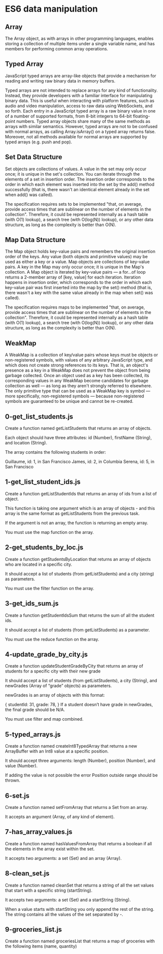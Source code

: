 # ES6 data manipulation
## Array
The Array object, as with arrays in other programming languages, enables storing a collection of multiple items under a single variable name, and has members for performing common array operations.
## Typed Array
JavaScript typed arrays are array-like objects that provide a mechanism for reading and writing raw binary data in memory buffers.

Typed arrays are not intended to replace arrays for any kind of functionality. Instead, they provide developers with a familiar interface for manipulating binary data. This is useful when interacting with platform features, such as audio and video manipulation, access to raw data using WebSockets, and so forth. Each entry in a JavaScript typed array is a raw binary value in one of a number of supported formats, from 8-bit integers to 64-bit floating-point numbers.
Typed array objects share many of the same methods as arrays with similar semantics. However, typed arrays are not to be confused with normal arrays, as calling Array.isArray() on a typed array returns false. Moreover, not all methods available for normal arrays are supported by typed arrays (e.g. push and pop).
## Set Data Structure
Set objects are collections of values. A value in the set may only occur once; it is unique in the set's collection. You can iterate through the elements of a set in insertion order. The insertion order corresponds to the order in which each element was inserted into the set by the add() method successfully (that is, there wasn't an identical element already in the set when add() was called).

The specification requires sets to be implemented "that, on average, provide access times that are sublinear on the number of elements in the collection". Therefore, it could be represented internally as a hash table (with O(1) lookup), a search tree (with O(log(N)) lookup), or any other data structure, as long as the complexity is better than O(N).
## Map Data Structure
The Map object holds key-value pairs and remembers the original insertion order of the keys. Any value (both objects and primitive values) may be used as either a key or a value.
Map objects are collections of key-value pairs. A key in the Map may only occur once; it is unique in the Map's collection. A Map object is iterated by key-value pairs — a for...of loop returns a 2-member array of [key, value] for each iteration. Iteration happens in insertion order, which corresponds to the order in which each key-value pair was first inserted into the map by the set() method (that is, there wasn't a key with the same value already in the map when set() was called).

The specification requires maps to be implemented "that, on average, provide access times that are sublinear on the number of elements in the collection". Therefore, it could be represented internally as a hash table (with O(1) lookup), a search tree (with O(log(N)) lookup), or any other data structure, as long as the complexity is better than O(N).
## WeakMap
A WeakMap is a collection of key/value pairs whose keys must be objects or non-registered symbols, with values of any arbitrary JavaScript type, and which does not create strong references to its keys. That is, an object's presence as a key in a WeakMap does not prevent the object from being garbage collected. Once an object used as a key has been collected, its corresponding values in any WeakMap become candidates for garbage collection as well — as long as they aren't strongly referred to elsewhere. The only primitive type that can be used as a WeakMap key is symbol — more specifically, non-registered symbols — because non-registered symbols are guaranteed to be unique and cannot be re-created.
## 0-get_list_students.js
Create a function named getListStudents that returns an array of objects.

Each object should have three attributes: id (Number), firstName (String), and location (String).

The array contains the following students in order:

Guillaume, id: 1, in San Francisco
James, id: 2, in Columbia
Serena, id: 5, in San Francisco
## 1-get_list_student_ids.js
Create a function getListStudentIds that returns an array of ids from a list of object.

This function is taking one argument which is an array of objects - and this array is the same format as getListStudents from the previous task.

If the argument is not an array, the function is returning an empty array.

You must use the map function on the array.
## 2-get_students_by_loc.js
Create a function getStudentsByLocation that returns an array of objects who are located in a specific city.

It should accept a list of students (from getListStudents) and a city (string) as parameters.

You must use the filter function on the array.
##  3-get_ids_sum.js
Create a function getStudentIdsSum that returns the sum of all the student ids.

It should accept a list of students (from getListStudents) as a parameter.

You must use the reduce function on the array.
##  4-update_grade_by_city.js
Create a function updateStudentGradeByCity that returns an array of students for a specific city with their new grade

It should accept a list of students (from getListStudents), a city (String), and newGrades (Array of “grade” objects) as parameters.

newGrades is an array of objects with this format:

  {
    studentId: 31,
    grade: 78,
  }
If a student doesn’t have grade in newGrades, the final grade should be N/A.

You must use filter and map combined.
## 5-typed_arrays.js
Create a function named createInt8TypedArray that returns a new ArrayBuffer with an Int8 value at a specific position.

It should accept three arguments: length (Number), position (Number), and value (Number).

If adding the value is not possible the error Position outside range should be thrown.
## 6-set.js
Create a function named setFromArray that returns a Set from an array.

It accepts an argument (Array, of any kind of element).
## 7-has_array_values.js
Create a function named hasValuesFromArray that returns a boolean if all the elements in the array exist within the set.

It accepts two arguments: a set (Set) and an array (Array).
## 8-clean_set.js
Create a function named cleanSet that returns a string of all the set values that start with a specific string (startString).

It accepts two arguments: a set (Set) and a startString (String).

When a value starts with startString you only append the rest of the string. The string contains all the values of the set separated by -.
## 9-groceries_list.js
Create a function named groceriesList that returns a map of groceries with the following items (name, quantity)
